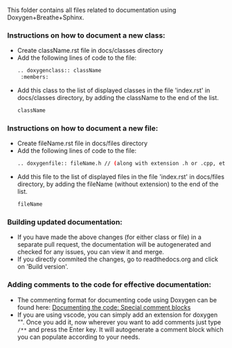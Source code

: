 This folder contains all files related to documentation using Doxygen+Breathe+Sphinx.

### Instructions on how to document a new class:
- Create className.rst file in docs/classes directory
- Add the following lines of code to the file:
  ```bash
  .. doxygenclass:: className
   :members:
  ```
- Add this class to the list of displayed classes in the file 'index.rst' in docs/classes directory, by adding the className to the end of the list.
  ```bash
  className
  ```

 ### Instructions on how to document a new file:
- Create fileName.rst file in docs/files directory
- Add the following lines of code to the file:
  ```bash
  .. doxygenfile:: fileName.h // (along with extension .h or .cpp, etc.)
  ```
- Add this file to the list of displayed files in the file 'index.rst' in docs/files directory, by adding the fileName (without extension) to the end of the list.
  ```bash
  fileName
  ```

### Building updated documentation:
- If you have made the above changes (for either class or file) in a separate pull request, the documentation will be autogenerated and checked for any issues, you can view it and merge.
- If you directly commited the changes, go to readthedocs.org and click on 'Build version'.

### Adding comments to the code for effective documentation:
- The commenting format for documenting code using Doxygen can be found here: [Documenting the code: Special comment blocks](https://www.doxygen.nl/manual/docblocks.html)
- If you are using vscode, you can simply add an extension for doxygen "". Once you add it, now wherever you want to add comments just type `/**` and press the Enter key. It will autogenerate a comment block which you can populate according to your needs.
